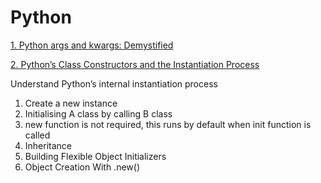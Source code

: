# Python
[1. Python args and kwargs: Demystified](https://github.com/AnureetKaurTiwana/Python/blob/fb4dce86cfc0716a4c06270acd9f1e0bb424b093/Python%20args%20and%20kwargs_Demystified_unpacking%20arguments.ipynb)

[2. Python’s Class Constructors and the Instantiation Process](https://github.com/AnureetKaurTiwana/Python/blob/82ca6a13ee209f06e1c4a0e5059c2c7b9f5bf2a4/PythonClassConstructorsControlYourObjectInstantiation.ipynb)

Understand Python’s internal instantiation process

1. Create a new instance
2. Initialising A class by calling B class
3. new function is not required, this runs by default when init function is called
4. Inheritance
5. Building Flexible Object Initializers
6. Object Creation With .new()
